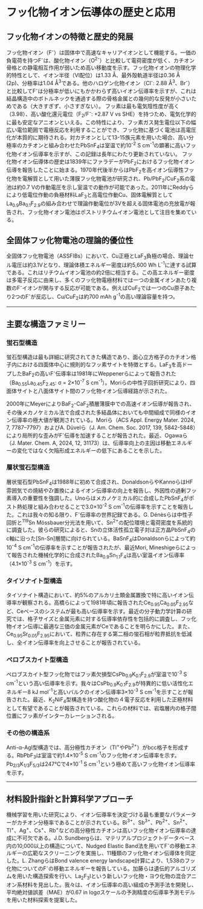 # フッ化物イオン伝導体の歴史と応用

## フッ化物イオンの特徴と歴史的発展

フッ化物イオン（F<sup>-</sup>）は固体中で高速なキャリアイオンとして機能する。一価の負電荷を持つF<sup>-</sup>は、酸化物イオン（O<sup>2-</sup>）と比較して電荷密度が低く、カチオン骨格との静電相互作用が弱いため高い移動度を示す。フッ化物イオンの物理化学的特性として、イオン半径（Ⅵ配位）は1.33 Å、最外殻軌道半径は0.36 Å (2p)、分極率は1.04 Å<sup>3</sup>である。他のハロゲン化物イオン（Cl<sup>-</sup>: 2.88 Å<sup>3</sup>、Br<sup>-</sup>）と比較してF<sup>-</sup>は分極率が低いにもかかわらず高いイオン伝導率を示すが、これは結晶構造中のボトルネックを通過する際の骨格金属との幾何的な反発が小さいためである（大きすぎず、小さすぎない）。
フッ素は最も電気陰性度が高く（3.98）、高い酸化還元電位（F<sub>2</sub>/F<sup>-</sup>: +2.87 V vs SHE）を持つため、電気化学的に最も安定なアニオンといえる。この特性により、フッ素ガス発生電位以下の幅広い電位範囲で電極反応を利用することができ、フッ化物に基づく電池は高電圧化が本質的に期待される。対カチオンとして13-15族元素を用いた場合、高い分極率のカチオンと組み合わせたPbSnF<sub>4</sub>は室温で約10<sup>-2</sup> S cm<sup>-1</sup>の顕著に高いフッ化物イオン伝導率を示すが、この記録は長年にわたり更新されていない。
フッ化物イオン伝導体の歴史は1839年にファラデーがPbF<sub>2</sub>におけるフッ化物イオン伝導を報告したことに始まる。1970年代後半からはPbF<sub>2</sub>を高イオン伝導性フッ化物を電解質として用いた薄膜フッ化物電池が研究され、Pb/PbF<sub>2</sub>/CuF<sub>2</sub>系の電池は約0.7 Vの作動電圧を示し室温での動作が可能であった。2011年にReddyらにより低電位作動の負極材料LaF<sub>3</sub>と高電位作動Cu、固体電解質としてLa<sub>0.9</sub>Ba<sub>0.1</sub>F<sub>2.9</sub>の組み合わせで理論作動電位が3Vを超える固体電池の充放電が報告され、フッ化物イオン電池はポストリチウムイオン電池として注目を集めている。

## 全固体フッ化物電池の理論的優位性

全固体フッ化物電池（ASSFIBs）において、Cu正極とLaF<sub>3</sub>負極の場合、理論セル電圧は約3.1Vとなり、理論体積エネルギー密度は約5,600 Wh L<sup>-1</sup>に達する試算である。これはリチウムイオン電池の約2倍に相当する。この高エネルギー密度は多電子反応に由来し、多くのフッ化物電極材料では一つの金属イオンあたり複数のF<sup>-</sup>イオンが関与する反応が可能である。例えばCuF<sub>2</sub>では一つのCu原子あたり2つのF<sup>-</sup>が反応し、Cu/CuF<sub>2</sub>は約700 mAh g<sup>-1</sup>の高い理論容量を持つ。

---
## 主要な構造ファミリー

### 蛍石型構造

蛍石型構造は最も詳細に研究されてきた構造であり、面心立方格子のカチオン格子内における四面体中心に規則的なフッ素サイトを特徴とする。LaF<sub>3</sub>を高ドープしたBaF<sub>2</sub>の高いF<sup>-</sup>伝導率は1981年にWeppenerらによって報告された（Ba<sub>0.55</sub>La<sub>0.45</sub>F<sub>2.45</sub>: σ = 2×10<sup>-7</sup> S cm<sup>-1</sup>）。Moriらの中性子回折研究により、四面体サイトと八面体サイト間のフッ化物イオン伝導経路が示された。

2000年にMeyerによりBaF<sub>2</sub>-CaF<sub>2</sub>積層薄膜中での高速イオン伝導が報告され、その後メカノケミカル法で合成された多結晶体においても中間組成で同様のイオン伝導率の極大値が観測されている。Moriら（ACS Appl. Energy Mater. 2024, 7, 7787–7797）およびA. Düvelら（J. Am. Chem. Soc. 2017, 139, 5842-5848）により局所的な歪みがF<sup>-</sup>伝導を加速することが報告された。最近、Ogawaら（J. Mater. Chem. A, 2024, 12, 31173）は、伝導率向上の主因は移動エネルギーの変化ではなく欠陥形成エネルギーの低下にあることを示した。

### 層状蛍石型構造

層状蛍石型PbSnF<sub>4</sub>は1988年に初めて合成され、DonaldsonらやKannoらはHF雰囲気での焼結やZr置換によるイオン伝導率の向上を報告し、外因性の過剰フッ素導入の重要性を強調した。Unoらはメカノケミカル的に合成したPbSnF<sub>4</sub>がポスト熱処理と組み合わせることで3.0×10<sup>-2</sup> S cm<sup>-1</sup>の伝導率を示すことを報告した。これは我々の知る限り、F<sup>-</sup>伝導率の世界記録である。G. Dénèsらは中性子回折と<sup>119</sup>Sn Mössbauer分光法を用いて、Sn<sup>2+</sup>の配位環境と電荷密度を系統的に調査した。彼らの研究によると、Snの立体活性孤立電子対は正方晶PbSnF<sub>4</sub>のc軸に沿った[Sn-Sn]層間に向けられている。BaSnF<sub>4</sub>はDonaldsonらによって約10<sup>-4</sup> S cm<sup>-1</sup>の伝導率を示すことが報告されたが、最近Mori, Mineshigeらによって報告された機械化学的に合成されたBa<sub>0.9</sub>Sn<sub>1.1</sub>F<sub>4</sub>は高い室温イオン伝導率（4.1×10<sup>-3</sup> S cm<sup>-1</sup>）を示す。

### タイソナイト型構造

タイソナイト構造において、約5%のアルカリ土類金属置換で特に高いイオン伝導率が観察される。高橋らによって1981年頃に報告されたCe<sub>0.95</sub>Ca<sub>0.05</sub>F<sub>2.95</sub>など、Ceベースのシステムが最も高い伝導率を示す。最近の分子動力学計算の研究では、格子サイズと金属元素に対する伝導率依存性を包括的に調査し、フッ化物イオン伝導に最適な三価の金属元素がCeであることを明らかにした。また、Ce<sub>0.95</sub>Sr<sub>0.05</sub>F<sub>2.95</sub>において、粒界に存在する第二相の蛍石相が粒界抵抗を低減し、全イオン伝導率を向上させることが報告されている。

### ペロブスカイト型構造

ペロブスカイト型フッ化物ではフッ素欠損型CsPb<sub>0.9</sub>K<sub>0.1</sub>F<sub>2.9</sub>が室温で10<sup>-3</sup> S cm<sup>-1</sup>という高い伝導率を示す。我々はCsPb<sub>0.9</sub>K<sub>0.1</sub>F<sub>2.9</sub>が特異的に低い活性化エネルギー8 kJ mol<sup>-1</sup>と高いバルクのイオン伝導率3×10<sup>-3</sup> S cm<sup>-1</sup>を示すことが報告された。最近、K<sub>2</sub>NiF<sub>4</sub>型構造を持つ酸化物の４電子反応を利用した正極材料として有望であることが報告されている。これらの材料では、岩塩層内の格子間位置にフッ素がインターカレーションされる。

### その他の構造系

Anti-α-AgI型構造では、高分極性カチオン（Tl<sup>+</sup>やPb<sup>2+</sup>）がbcc格子を形成する。RbPbF<sub>3</sub>は室温で約1.4×10<sup>-5</sup> S cm<sup>-1</sup>のフッ化物イオン伝導率を示す。Pb<sub>2/3</sub>K<sub>1/3</sub>F<sub>5/3</sub>は247℃で4×10<sup>-1</sup> S cm<sup>-1</sup>という極めて高いフッ化物イオン伝導率を示す。

---
## 材料設計指針と計算科学アプローチ

機械学習を用いた研究により、イオン伝導率を決定づける最も重要なパラメーターがカチオン分極率であることが示されている。Bi<sup>3+</sup>、Sb<sup>3+</sup>、Pb<sup>2+</sup>、Sn<sup>2+</sup>、Tl<sup>+</sup>、Ag<sup>+</sup>、Cs<sup>+</sup>、Rb<sup>+</sup>などの高分極性カチオンは高いフッ化物イオン伝導率の達成に不可欠である。J.D. Sundbergらは、マテリアルプロジェクトデータベース内の10,000以上の構造について、Nudged Elastic Band法を用いてF<sup>-</sup>の移動エネルギーの広範なスクリーニングを実施し、11種類のフッ化物イオン伝導体を同定した。L. ZhangらはBond valence energy landscape計算により、1,538のフッ化物についてのF<sup>-</sup>の移動エネルギーを報告している。加藤らは遺伝的アルゴリズムを用いた構造探索を行い、La<sub>2</sub>F<sub>3</sub>Iという新しいフッ化物・ヨウ化物の混合アニオン系材料を見出した。我々は、イオン伝導率の高い組成の予測手法を開発し、平均絶対値誤差（MAE）が0.67 in logσスケールの予測精度の伝導率予測モデルを用いた材料探索を提案した。
